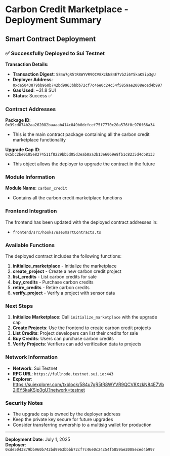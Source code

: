 # Carbon Credit Marketplace - Deployment Summary

## Smart Contract Deployment

### ✅ Successfully Deployed to Sui Testnet

**Transaction Details:**
- **Transaction Digest**: `584u7gR5tR8WYVR9QCV8XzkN84E7Vb2i6Y5kaKSip3gU`
- **Deployer Address**: `0xde5043879bb960b742bd9963bbbb72cf7c46e0c24c54f5859ae2008eced4b997`
- **Gas Used**: ~31.8 SUI
- **Status**: Success ✅

### Contract Addresses

**Package ID**: `0x39cd874b2aa262082baaaab414c049b0dcfcef75f7770c20a576f0c976f66a34`
- This is the main contract package containing all the carbon credit marketplace functionality

**Upgrade Cap ID**: `0x5bc2be0185e8274511f8229bb5d05d3eab8aa3b13e6069e8fb1c8235d4cb8133`
- This object allows the deployer to upgrade the contract in the future

### Module Information

**Module Name**: `carbon_credit`
- Contains all the carbon credit marketplace functions

### Frontend Integration

The frontend has been updated with the deployed contract addresses in:
- `frontend/src/hooks/useSmartContracts.ts`

### Available Functions

The deployed contract includes the following functions:

1. **initialize_marketplace** - Initialize the marketplace
2. **create_project** - Create a new carbon credit project
3. **list_credits** - List carbon credits for sale
4. **buy_credits** - Purchase carbon credits
5. **retire_credits** - Retire carbon credits
6. **verify_project** - Verify a project with sensor data

### Next Steps

1. **Initialize Marketplace**: Call `initialize_marketplace` with the upgrade cap
2. **Create Projects**: Use the frontend to create carbon credit projects
3. **List Credits**: Project developers can list their credits for sale
4. **Buy Credits**: Users can purchase carbon credits
5. **Verify Projects**: Verifiers can add verification data to projects

### Network Information

- **Network**: Sui Testnet
- **RPC URL**: `https://fullnode.testnet.sui.io:443`
- **Explorer**: https://suiexplorer.com/txblock/584u7gR5tR8WYVR9QCV8XzkN84E7Vb2i6Y5kaKSip3gU?network=testnet

### Security Notes

- The upgrade cap is owned by the deployer address
- Keep the private key secure for future upgrades
- Consider transferring ownership to a multisig wallet for production

---

**Deployment Date**: July 1, 2025  
**Deployer**: `0xde5043879bb960b742bd9963bbbb72cf7c46e0c24c54f5859ae2008eced4b997` 